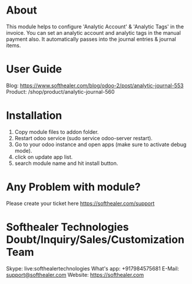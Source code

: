 About
============
This module helps to configure 'Analytic Account' & 'Analytic Tags' in the invoice. You can set an analytic account and analytic tags in the manual payment also. It automatically passes into the journal entries & journal items.

User Guide
============
Blog: https://www.softhealer.com/blog/odoo-2/post/analytic-journal-553
Product: /shop/product/analytic-journal-560

Installation
============
1) Copy module files to addon folder.
2) Restart odoo service (sudo service odoo-server restart).
3) Go to your odoo instance and open apps (make sure to activate debug mode).
4) click on update app list.
5) search module name and hit install button.

Any Problem with module?
=====================================
Please create your ticket here https://softhealer.com/support

Softhealer Technologies Doubt/Inquiry/Sales/Customization Team
=====================================
Skype: live:softhealertechnologies
What's app: +917984575681
E-Mail: support@softhealer.com
Website: https://softhealer.com
